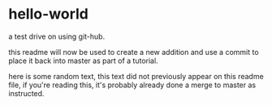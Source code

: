 # hello-world
a test drive on using git-hub.

this readme will now be used to create a new addition and use a commit to place it back
into master as part of a tutorial.

here is some random text, this text did not previously appear on this readme file,
if you're reading this, it's probably already done a merge to master as instructed.
